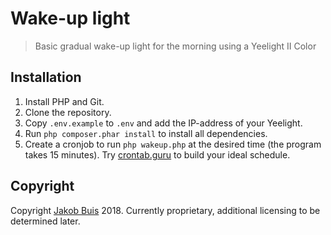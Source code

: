 # Wake-up light
> Basic gradual wake-up light for the morning using a Yeelight II Color

## Installation
1. Install PHP and Git.
1. Clone the repository.
1. Copy `.env.example` to `.env` and add the IP-address of your Yeelight.
1. Run `php composer.phar install` to install all dependencies.
1. Create a cronjob to run `php wakeup.php` at the desired time (the program takes 15 minutes). Try [crontab.guru](https://crontab.guru) to build your ideal schedule.

## Copyright
Copyright [Jakob Buis](https://www.jakobbuis.nl) 2018. Currently proprietary, additional licensing to be determined later.
